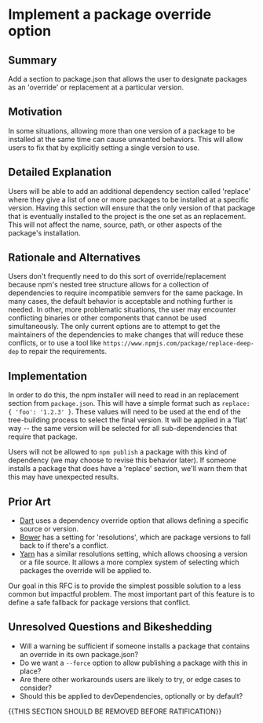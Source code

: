 # Implement a package override option

## Summary

Add a section to package.json that allows the user to designate packages as an 'override' or replacement at a particular version.

## Motivation

In some situations, allowing more than one version of a package to be installed at the same time can cause unwanted behaviors. This will allow users to fix that by explicitly setting a single version to use.

## Detailed Explanation

Users will be able to add an additional dependency section called 'replace' where they give a list of one or more packages to be installed at a specific version. Having this section will ensure that the only version of that package that is eventually installed to the project is the one set as an replacement. This will not affect the name, source, path, or other aspects of the package's installation.

## Rationale and Alternatives

Users don't frequently need to do this sort of override/replacement because npm's nested tree structure allows for a collection of dependencies to require incompatible semvers for the same package. In many cases, the default behavior is acceptable and nothing further is needed. In other, more problematic situations, the user may encounter conflicting binaries or other components that cannot be used simultaneously. The only current options are to attempt to get the maintainers of the dependencies to make changes that will reduce these conflicts, or to use a tool like `https://www.npmjs.com/package/replace-deep-dep` to repair the requirements.

## Implementation

In order to do this, the npm installer will need to read in an replacement section from `package.json`. This will have a simple format such as `replace: { 'foo': '1.2.3' }`. These values will need to be used at the end of the tree-building process to select the final version. It will be applied in a 'flat' way -- the same version will be selected for all sub-dependencies that require that package.

Users will not be allowed to `npm publish` a package with this kind of dependency (we may choose to revise this behavior later). If someone installs a package that does have a 'replace' section, we'll warn them that this may have unexpected results.

## Prior Art

  - [Dart](https://www.dartlang.org/tools/pub/dependencies#dependency-overrides) uses a dependency override option that allows defining a specific source or version.
  - [Bower](https://github.com/bower/spec/blob/master/json.md#resolutions) has a setting for 'resolutions', which are package versions to fall back to if there's a conflict.
  - [Yarn](https://yarnpkg.com/en/docs/package-json#toc-resolutions) has a similar resolutions setting, which allows choosing a version or a file source. It allows a more complex system of selecting which packages the override will be applied to.

Our goal in this RFC is to provide the simplest possible solution to a less common but impactful problem. The most important part of this feature is to define a safe fallback for package versions that conflict.

## Unresolved Questions and Bikeshedding

- Will a warning be sufficient if someone installs a package that contains an override in its own package.json?
- Do we want a `--force` option to allow publishing a package with this in place?
- Are there other workarounds users are likely to try, or edge cases to consider?
- Should this be applied to devDependencies, optionally or by default?

{{THIS SECTION SHOULD BE REMOVED BEFORE RATIFICATION}}
